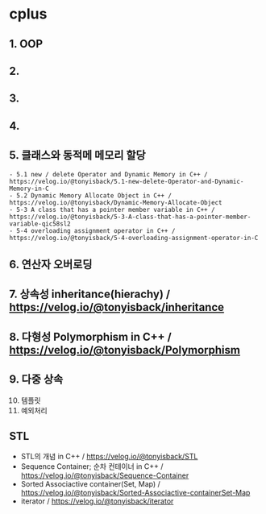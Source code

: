 # cplus
## 1. OOP
## 2.
## 3.
## 4.
## 5. 클래스와 동적메 메모리 할당
    - 5.1 new / delete Operator and Dynamic Memory in C++ / https://velog.io/@tonyisback/5.1-new-delete-Operator-and-Dynamic-Memory-in-C
    - 5.2 Dynamic Memory Allocate Object in C++ / https://velog.io/@tonyisback/Dynamic-Memory-Allocate-Object
    - 5-3 A class that has a pointer member variable in C++ / https://velog.io/@tonyisback/5-3-A-class-that-has-a-pointer-member-variable-qic58sl2
    - 5-4 overloading assignment operator in C++ / https://velog.io/@tonyisback/5-4-overloading-assignment-operator-in-C
## 6. 연산자 오버로딩
## 7. 상속성 inheritance(hierachy) / https://velog.io/@tonyisback/inheritance
## 8. 다형성 Polymorphism in C++ / https://velog.io/@tonyisback/Polymorphism
## 9. 다중 상속


10. 템플릿
11. 예외처리

## STL
- STL의 개념 in C++ / https://velog.io/@tonyisback/STL
- Sequence Container; 순차 컨테이너 in C++ / https://velog.io/@tonyisback/Sequence-Container
- Sorted Associactive container(Set, Map) / https://velog.io/@tonyisback/Sorted-Associactive-containerSet-Map
- iterator / https://velog.io/@tonyisback/iterator